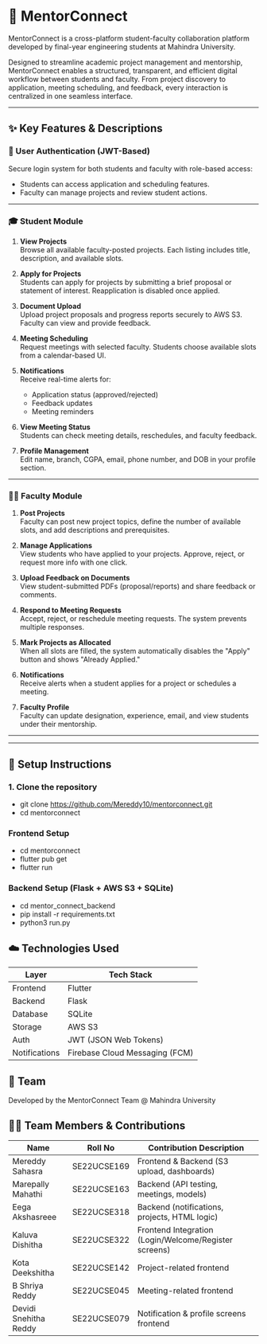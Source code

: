 
# 📘 MentorConnect

MentorConnect is a cross-platform student-faculty collaboration platform developed by final-year engineering students at Mahindra University.

Designed to streamline academic project management and mentorship, MentorConnect enables a structured, transparent, and efficient digital workflow between students and faculty. From project discovery to application, meeting scheduling, and feedback, every interaction is centralized in one seamless interface.

---

## ✨ Key Features & Descriptions

### 🔑 User Authentication (JWT-Based)
Secure login system for both students and faculty with role-based access:
- Students can access application and scheduling features.
- Faculty can manage projects and review student actions.

---

### 🎓 Student Module

1. **View Projects**  
   Browse all available faculty-posted projects. Each listing includes title, description, and available slots.

2. **Apply for Projects**  
   Students can apply for projects by submitting a brief proposal or statement of interest. Reapplication is disabled once applied.

3. **Document Upload**  
   Upload project proposals and progress reports securely to AWS S3. Faculty can view and provide feedback.

4. **Meeting Scheduling**  
   Request meetings with selected faculty. Students choose available slots from a calendar-based UI.

5. **Notifications**  
   Receive real-time alerts for:
   - Application status (approved/rejected)
   - Feedback updates
   - Meeting reminders

6. **View Meeting Status**  
   Students can check meeting details, reschedules, and faculty feedback.

7. **Profile Management**  
   Edit name, branch, CGPA, email, phone number, and DOB in your profile section.

---

### 👨‍🏫 Faculty Module

1. **Post Projects**  
   Faculty can post new project topics, define the number of available slots, and add descriptions and prerequisites.

2. **Manage Applications**  
   View students who have applied to your projects. Approve, reject, or request more info with one click.

3. **Upload Feedback on Documents**  
   View student-submitted PDFs (proposal/reports) and share feedback or comments.

4. **Respond to Meeting Requests**  
   Accept, reject, or reschedule meeting requests. The system prevents multiple responses.

5. **Mark Projects as Allocated**  
   When all slots are filled, the system automatically disables the "Apply" button and shows "Already Applied."

6. **Notifications**  
   Receive alerts when a student applies for a project or schedules a meeting.

7. **Faculty Profile**  
   Faculty can update designation, experience, email, and view students under their mentorship.

---


---

## 🚀 Setup Instructions

### 1. Clone the repository

- git clone https://github.com/Mereddy10/mentorconnect.git
- cd mentorconnect

### Frontend Setup
- cd mentorconnect
- flutter pub get
- flutter run

### Backend Setup (Flask + AWS S3 + SQLite)
- cd mentor_connect_backend
- pip install -r requirements.txt
- python3 run.py

## ☁️ Technologies Used

| Layer         | Tech Stack                               |
|---------------|------------------------------------------|
| Frontend      | Flutter                                  |
| Backend       | Flask                                    |
| Database      | SQLite                                   |
| Storage       | AWS S3                                   |
| Auth          | JWT (JSON Web Tokens)                    |
| Notifications | Firebase Cloud Messaging (FCM)           |


## 👥 Team

Developed by the MentorConnect Team @ Mahindra University

## 👨‍💻 Team Members & Contributions

| Name                  | Roll No         | Contribution Description                                  |
|-----------------------|-----------------|-----------------------------------------------------------|
| Mereddy Sahasra       | SE22UCSE169     | Frontend & Backend (S3 upload, dashboards)                |
| Marepally Mahathi     | SE22UCSE163     | Backend (API testing, meetings, models)                   |
| Eega Akshasreee       | SE22UCSE318     | Backend (notifications, projects, HTML logic)             |
| Kaluva Dishitha       | SE22UCSE322     | Frontend Integration (Login/Welcome/Register screens)     |
| Kota Deekshitha       | SE22UCSE142     | Project-related frontend                                  |
| B Shriya Reddy        | SE22UCSE045     | Meeting-related frontend                                  |
| Devidi Snehitha Reddy | SE22UCSE079     | Notification & profile screens frontend                   |




